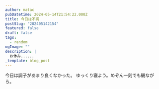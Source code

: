 ```yaml
---
author: matac
pubDatetime: 2024-05-14T21:54:22.000Z
title: 今日は不調
postSlug: "202405142154"
featured: false
draft: false
tags:
  - random
ogImage: ""
description: |
  お休み......
_template: blog_post
---
```


今日は調子があまり良くなかった。
ゆっくり寝よう。めぞん一刻でも観ながら。
